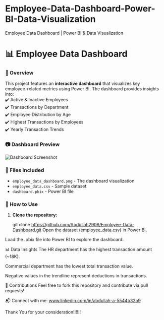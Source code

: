 # Employee-Data-Dashboard-Power-BI-Data-Visualization
Employee Data Dashboard | Power BI &amp; Data Visualization
# 📊 Employee Data Dashboard  

### 🚀 Overview  
This project features an **interactive dashboard** that visualizes key employee-related metrics using Power BI. The dashboard provides insights into:  
✔️ Active & Inactive Employees  
✔️ Transactions by Department  
✔️ Employee Distribution by Age  
✔️ Highest Transactions by Employees  
✔️ Yearly Transaction Trends  

### 📷 Dashboard Preview  
![Dashboard Screenshot](employee_data_dashboard.png)  

### 📁 Files Included  
- `employee_data_dashboard.png` - The dashboard visualization  
- `employee_data.csv` - Sample dataset
- `dashboard.pbix` - Power BI file  


### 📢 How to Use  
1. **Clone the repository:**  

   git clone https://github.com/Abdullah2908/Employee-Data-Dashboard.git
Open the dataset (employee_data.csv) in Power BI.

Load the .pbix file into Power BI to explore the dashboard.

📊 Data Insights
The HR department has the highest transaction amount (~18K).

Commercial department has the lowest total transaction value.

Negative values in the trendline represent deductions in transactions.

🤝 Contributions
Feel free to fork this repository and contribute via pull requests!

📬 Connect with me:
www.linkedin.com/in/abdullah-a-5544b32a9

Thank You for your consideration!!!!!!
